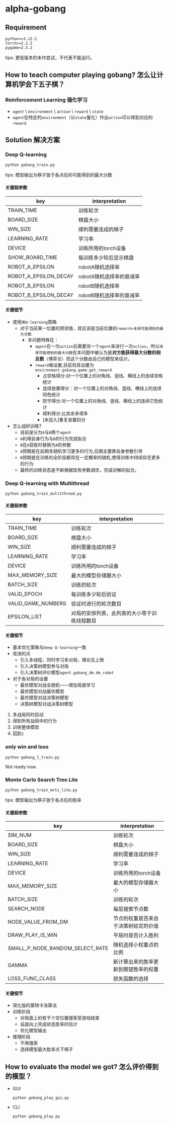 # alpha-gobang

## Requirement

```
python>=3.12.2
torch>=2.2.2
pygame=2.5.2
```
tips: 更低版本的未作尝试，不代表不能运行。

## How to teach computer playing gobang? 怎么让计算机学会下五子棋？

### Reinforcement Learning 强化学习

* `agent` \ `environment` \ `action` \ `reward` \ `state`
* `agent`在特定的`environment`（以`state`量化）作出`action`可以得到对应的`reward`

## Solution 解决方案

### Deep Q-learning

```
python gobang_train.py
```
tips: 模型输出为棋子放于各点后的可能得到的最大分数

#### 关键超参数

| key                   | interpretation  |
|-----------------------|-----------------|
| TRAIN_TIME            | 训练轮次            |
| BOARD_SIZE            | 棋盘大小            |
| WIN_SIZE              | 顺利需要连成的棋子       |
| LEARNING_RATE         | 学习率             |
| DEVICE                | 训练所用的torch设备    |
| SHOW_BOARD_TIME       | 每训练多少轮后显示棋盘     |
| ROBOT_A_EPSILON       | robotA随机选择率     |
| ROBOT_A_EPSILON_DECAY | robotA随机选择率的衰减率 |
| ROBOT_B_EPSILON       | robotB随机选择率     |
| ROBOT_B_EPSILON_DECAY | robotB随机选择率的衰减率 |

#### 关键细节
* 使用`类Q-learning`策略
  * 对于当前某一位置的预测值，其应该是当前位置的`reward`+`未来可能得到的最大分数`
    * 本问题特殊在：
      * `agent`在一次`action`后需要另一个`agent`来进行一次`action`，所以`未来可能得到的最大分数`在本问题中被认为是**对方能获得最大分数的相反数**（博弈论）而这个分数由自己的模型来估计。
      * `reward`难设置,目前将其设置为`environment.gobang.game.get_reward`
        * 占空格得分:对一个位置上的对角线、竖线、横线上的连续空格统计
        * 连续放置得分：对一个位置上的对角线、竖线、横线上的连续同色统计
        * 防守得分:对一个位置上的对角线、竖线、横线上的连续它色统计
        * 顺利得分:比其余多得多
        * [未加入]重复放置扣分
* 怎么组织训练?
  * 目前是分为`A`与`B`两个`agent`
  * `A`利用自身行为与`B`的行为完成拟合
  * `B`在`A`获胜时替换为`A`的参数
  * `A`预期是在前期多随机学习更多的行为,后期主要靠自身参数引导
  * `B`预期是在训练的全阶段都存在一定概率的随机,使得训练中持续存在更多的行为
  * 最终的训练状态是不断根据现有参数调优，完成对解的拟合。

### Deep Q-learning with Multithread

```
python gobang_train_multithread.py
```

#### 关键超参数

| key                | interpretation                    |
|--------------------|------------------------|
| TRAIN_TIME         | 训练轮次                   |
| BOARD_SIZE         | 棋盘大小                   |
| WIN_SIZE           | 顺利需要连成的棋子              |
| LEARNING_RATE      | 学习率                    |
| DEVICE             | 训练所用的torch设备           |
| MAX_MEMORY_SIZE    | 最大的模型存储器大小             |
| BATCH_SIZE         | 训练的轮次                  |
| VALID_EPOCH        | 每训练多少轮后验证              |
| VALID_GAME_NUMBERS | 验证时进行的轮次数目             |
| EPSILON_LIST       | 对局的安排列表，此列表的大小等于训练线程数目 |

#### 关键细节
* 基本优化策略与`Deep Q-learning`一致
* 改进的点
  * 引入多线程，同时学习多对局，理论无上限
  * 引入决策树模型参与对局
  * 引入决策树评价模型`agent.gobang_dm.dm_robot`
* 对于各对局的设置
  * 最优模型对战全随机——增加局面学习
  * 最优模型对战最优模型
  * 最优模型对战决策树模型
  * 决策树模型对战决策树模型
1. 多战局同时启动
2. 得到所有战局中的行为
3. 训练整体模型
4. 回到`1`

### only win and loss

  ```
  python gobang_l_train.py
  ```

Not ready now.
  
### Monte Carlo Search Tree Lite

  ```
  python gobang_train_mcts_lite.py
  ```

tips: 模型输出为棋子放于各点后的胜率

#### 关键超参数

| key                             | interpretation     |
|---------------------------------|--------------------|
| SIM_NUM                         | 训练轮次               |
| BOARD_SIZE                      | 棋盘大小               |
| WIN_SIZE                        | 顺利需要连成的棋子          |
| LEARNING_RATE                   | 学习率                |
| DEVICE                          | 训练所用的torch设备       |
| MAX_MEMORY_SIZE                 | 最大的模型存储器大小         |
| BATCH_SIZE                      | 训练的轮次              |
| SEARCH_NODE                     | 每层搜索节点数            |
| NODE_VALUE_FROM_DM              | 节点的权重是否来自于决策树给定的价值 |
| DRAW_PLAY_IS_WIN                | 平局时是否计入胜利          |
| SMALL_P_NODE_RANDOM_SELECT_RATE | 随机选择小权重点的比例        |
| GAMMA                           | 新计算出来的胜率更新到期望胜率的权重 |
| LOSS_FUNC_CLASS                 | 损失函数的选择            |

#### 关键细节
* 简化版的蒙特卡洛算法
* 训练阶段
  * 对局面上的若干个空位置搜索至游戏结束
  * 自底向上完成状态胜率的估计
  * 优化模型输出
* 推理阶段
  * 不再搜索
  * 选择模型最大胜率点下棋子

## How to evaluate the model we got? 怎么评价得到的模型？

* GUI
  ```
  python gobang_play_gui.py
  ```

* CLI
  ```
  python gobang_play.py
  ```